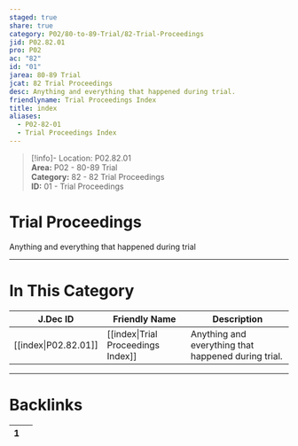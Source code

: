 ```yaml
---  
staged: true  
share: true  
category: P02/80-to-89-Trial/82-Trial-Proceedings  
jid: P02.82.01  
pro: P02  
ac: "82"  
id: "01"  
jarea: 80-89 Trial  
jcat: 82 Trial Proceedings  
desc: Anything and everything that happened during trial.  
friendlyname: Trial Proceedings Index  
title: index  
aliases:  
  - P02-82-01  
  - Trial Proceedings Index  
---  
```

  
>[!info]- Location: P02.82.01  
>**Area:** P02 - 80-89 Trial  
>**Category:** 82 - 82 Trial Proceedings  
>**ID:** 01 - Trial Proceedings  
  
# Trial Proceedings  
  
Anything and everything that happened during trial  
   
  
  
---  
# In This Category  
  
| J.Dec ID                                                                                   | Friendly Name                                                                                            | Description                                         |  
| ------------------------------------------------------------------------------------------ | -------------------------------------------------------------------------------------------------------- | --------------------------------------------------- |  
| [[index\|P02.82.01]] | [[index\|Trial Proceedings Index]] | Anything and everything that happened during trial. |  
  
  
---  
# Backlinks  
<div><table class="dataview table-view-table"><thead class="table-view-thead"><tr class="table-view-tr-header"><th class="table-view-th"><span></span><span class="dataview small-text">1</span></th><th class="table-view-th"><span></span></th></tr></thead><tbody class="table-view-tbody"></tbody></table></div>